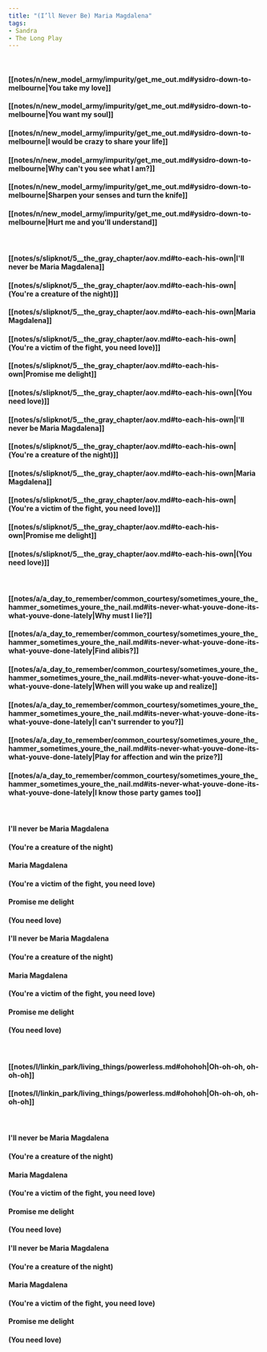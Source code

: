 ```yaml
---
title: "(I’ll Never Be) Maria Magdalena"
tags:
- Sandra
- The Long Play
---
```

&nbsp;
#### [[notes/n/new_model_army/impurity/get_me_out.md#ysidro-down-to-melbourne|You take my love]]
#### [[notes/n/new_model_army/impurity/get_me_out.md#ysidro-down-to-melbourne|You want my soul]]
#### [[notes/n/new_model_army/impurity/get_me_out.md#ysidro-down-to-melbourne|I would be crazy to share your life]]
#### [[notes/n/new_model_army/impurity/get_me_out.md#ysidro-down-to-melbourne|Why can't you see what I am?]]
#### [[notes/n/new_model_army/impurity/get_me_out.md#ysidro-down-to-melbourne|Sharpen your senses and turn the knife]]
#### [[notes/n/new_model_army/impurity/get_me_out.md#ysidro-down-to-melbourne|Hurt me and you'll understand]]
&nbsp;
#### [[notes/s/slipknot/5__the_gray_chapter/aov.md#to-each-his-own|I'll never be Maria Magdalena]]
#### [[notes/s/slipknot/5__the_gray_chapter/aov.md#to-each-his-own|(You're a creature of the night)]]
#### [[notes/s/slipknot/5__the_gray_chapter/aov.md#to-each-his-own|Maria Magdalena]]
#### [[notes/s/slipknot/5__the_gray_chapter/aov.md#to-each-his-own|(You're a victim of the fight, you need love)]]
#### [[notes/s/slipknot/5__the_gray_chapter/aov.md#to-each-his-own|Promise me delight]]
#### [[notes/s/slipknot/5__the_gray_chapter/aov.md#to-each-his-own|(You need love)]]
#### [[notes/s/slipknot/5__the_gray_chapter/aov.md#to-each-his-own|I'll never be Maria Magdalena]]
#### [[notes/s/slipknot/5__the_gray_chapter/aov.md#to-each-his-own|(You're a creature of the night)]]
#### [[notes/s/slipknot/5__the_gray_chapter/aov.md#to-each-his-own|Maria Magdalena]]
#### [[notes/s/slipknot/5__the_gray_chapter/aov.md#to-each-his-own|(You're a victim of the fight, you need love)]]
#### [[notes/s/slipknot/5__the_gray_chapter/aov.md#to-each-his-own|Promise me delight]]
#### [[notes/s/slipknot/5__the_gray_chapter/aov.md#to-each-his-own|(You need love)]]
&nbsp;
#### [[notes/a/a_day_to_remember/common_courtesy/sometimes_youre_the_hammer_sometimes_youre_the_nail.md#its-never-what-youve-done-its-what-youve-done-lately|Why must I lie?]]
#### [[notes/a/a_day_to_remember/common_courtesy/sometimes_youre_the_hammer_sometimes_youre_the_nail.md#its-never-what-youve-done-its-what-youve-done-lately|Find alibis?]]
#### [[notes/a/a_day_to_remember/common_courtesy/sometimes_youre_the_hammer_sometimes_youre_the_nail.md#its-never-what-youve-done-its-what-youve-done-lately|When will you wake up and realize]]
#### [[notes/a/a_day_to_remember/common_courtesy/sometimes_youre_the_hammer_sometimes_youre_the_nail.md#its-never-what-youve-done-its-what-youve-done-lately|I can't surrender to you?]]
#### [[notes/a/a_day_to_remember/common_courtesy/sometimes_youre_the_hammer_sometimes_youre_the_nail.md#its-never-what-youve-done-its-what-youve-done-lately|Play for affection and win the prize?]]
#### [[notes/a/a_day_to_remember/common_courtesy/sometimes_youre_the_hammer_sometimes_youre_the_nail.md#its-never-what-youve-done-its-what-youve-done-lately|I know those party games too]]
&nbsp;
#### I'll never be Maria Magdalena
#### (You're a creature of the night)
#### Maria Magdalena
#### (You're a victim of the fight, you need love)
#### Promise me delight
#### (You need love)
#### I'll never be Maria Magdalena
#### (You're a creature of the night)
#### Maria Magdalena
#### (You're a victim of the fight, you need love)
#### Promise me delight
#### (You need love)
&nbsp;
#### [[notes/l/linkin_park/living_things/powerless.md#ohohoh|Oh-oh-oh, oh-oh-oh]]
#### [[notes/l/linkin_park/living_things/powerless.md#ohohoh|Oh-oh-oh, oh-oh-oh]]
&nbsp;
#### I'll never be Maria Magdalena
#### (You're a creature of the night)
#### Maria Magdalena
#### (You're a victim of the fight, you need love)
#### Promise me delight
#### (You need love)
#### I'll never be Maria Magdalena
#### (You're a creature of the night)
#### Maria Magdalena
#### (You're a victim of the fight, you need love)
#### Promise me delight
#### (You need love)
